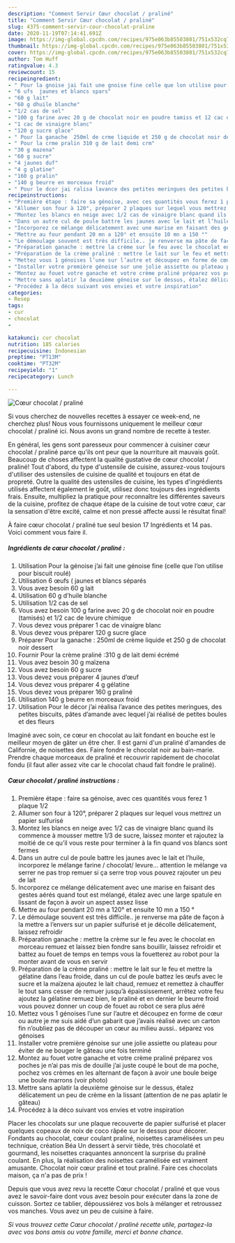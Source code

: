 ```yaml
---
description: "Comment Servir Cœur chocolat / praliné"
title: "Comment Servir Cœur chocolat / praliné"
slug: 4375-comment-servir-cour-chocolat-praline
date: 2020-11-19T07:14:41.691Z
image: https://img-global.cpcdn.com/recipes/975e063b85503801/751x532cq70/coeur-chocolat-praline-photo-principale-de-la-recette.jpg
thumbnail: https://img-global.cpcdn.com/recipes/975e063b85503801/751x532cq70/coeur-chocolat-praline-photo-principale-de-la-recette.jpg
cover: https://img-global.cpcdn.com/recipes/975e063b85503801/751x532cq70/coeur-chocolat-praline-photo-principale-de-la-recette.jpg
author: Tom Huff
ratingvalue: 4.3
reviewcount: 15
recipeingredient:
- " Pour la gnoise jai fait une gnoise fine celle que lon utilise pour biscuit roul"
- "6 ufs  jaunes et blancs spars"
- "60 g lait"
- "60 g dhuile blanche"
- "1/2 cas de sel"
- "100 g farine avec 20 g de chocolat noir en poudre tamiss et 12 cac de levure chimique"
- "1 cac de vinaigre blanc"
- "120 g sucre glace"
- " Pour la ganache  250ml de crme liquide et 250 g de chocolat noir dessert"
- " Pour la crme pralin 310 g de lait demi crm"
- "30 g mazena"
- "60 g sucre"
- "4 jaunes duf"
- "4 g glatine"
- "160 g pralin"
- "140 g beurre en morceaux froid"
- " Pour le dcor jai ralisa lavance des petites meringues des petites biscuits ptes damande avec lequel jai ralis de petites boules et des fleurs"
recipeinstructions:
- "Première étape : faire sa génoise, avec ces quantités vous ferez 1 plaque 1/2"
- "Allumer son four à 120°, préparer 2 plaques sur lequel vous mettrez un papier sulfurisé"
- "Montez les blancs en neige avec 1/2 cas de vinaigre blanc quand ils commence à mousser mettre 1/3 de sucre, laissez monter et rajoutez la moitié de ce qu’il vous reste pour terminer à la fin quand vos blancs sont fermes"
- "Dans un autre cul de poule battre les jaunes avec le lait et l’huile, incorporez le mélange farine / chocolat/ levure... attention le mélange va serrer ne pas trop remuer si ça serre trop vous pouvez rajouter un peu de lait"
- "Incorporez ce mélange délicatement avec une marise en faisant des gestes aérés quand tout est mélangé, étalez avec une large spatule en lissant de façon à avoir un aspect assez lisse"
- "Mettre au four pendant 20 mn a 120° et ensuite 10 mn a 150 °"
- "Le démoulage souvent est très difficile.. je renverse ma pâte de façon à la mettre a l’envers sur un papier sulfurisé et je décolle délicatement, laissez refroidir"
- "Préparation ganache : mettre la crème sur le feu avec le chocolat en morceau remuez et laissez bien fondre sans bouillir, laissez refroidir et battez au fouet de temps en temps vous la fouetterez au robot pour la monter avant de vous en servir"
- "Préparation de la crème praliné : mettre le lait sur le feu et mettre la gélatine dans l’eau froide, dans un cul de poule battez les œufs avec le sucre et la maïzena ajoutez le lait chaud, remuez et remettez à chauffer le tout sans cesser de remuer jusqu’à épaississement, arrêtez votre feu ajoutez la gélatine remuez bien, le praliné et en dernier le beurre froid vous pouvez donner un coup de fouet au robot ce sera plus aéré"
- "Mettez vous 1 génoises l’une sur l’autre et découpez en forme de cœur ou autre je me suis aidé d’un gabarit que j’avais réalisé avec un carton fin n’oubliez pas de découper un cœur au milieu aussi.. séparez vos génoises"
- "Installer votre première génoise sur une jolie assiette ou plateau pour éviter de ne bouger le gâteau une fois terminé"
- "Montez au fouet votre ganache et votre crème praliné préparez vos poches je n’ai pas mis de douille j’ai juste coupé le bout de ma poche, pochez vos crèmes en les alternant de façon à avoir une boule beige une boule marrons (voir photo)"
- "Mettre sans aplatir la deuxième génoise sur le dessus, étalez délicatement un peu de crème en la lissant (attention de ne pas aplatir le gâteau)"
- "Procédez à la déco suivant vos envies et votre inspiration"
categories:
- Resep
tags:
- cur
- chocolat
- 

katakunci: cur chocolat  
nutrition: 185 calories
recipecuisine: Indonesian
preptime: "PT13M"
cooktime: "PT32M"
recipeyield: "1"
recipecategory: Lunch

---
```



![Cœur chocolat / praliné](https://img-global.cpcdn.com/recipes/975e063b85503801/751x532cq70/coeur-chocolat-praline-photo-principale-de-la-recette.jpg)

Si vous cherchez de nouvelles recettes à essayer ce week-end, ne cherchez plus! Nous vous fournissons uniquement le meilleur cœur chocolat / praliné ici. Nous avons un grand nombre de recette à tester.

En général, les gens sont paresseux pour commencer à cuisiner cœur chocolat / praliné parce qu'ils ont peur que la nourriture ait mauvais goût. Beaucoup de choses affectent la qualité gustative de cœur chocolat / praliné! Tout d'abord, du type d'ustensile de cuisine, assurez-vous toujours d'utiliser des ustensiles de cuisine de qualité et toujours en état de propreté. Outre la qualité des ustensiles de cuisine, les types d'ingrédients utilisés affectent également le goût, utilisez donc toujours des ingrédients frais. Ensuite, multipliez la pratique pour reconnaître les différentes saveurs de la cuisine, profitez de chaque étape de la cuisine de tout votre cœur, car la sensation d'être excité, calme et non pressé affecte aussi le résultat final!

<!--inarticleads1-->

À faire cœur chocolat / praliné tue seul besion 17 Ingrédients et 14 pas. Voici comment vous faire il.

##### Ingrédients de cœur chocolat / praliné :

1. Utilisation  Pour la génoise j’ai fait une génoise fine (celle que l’on utilise pour biscuit roulé)
1. Utilisation 6 œufs ( jaunes et blancs séparés
1. Vous avez besoin 60 g lait
1. Utilisation 60 g d’huile blanche
1. Utilisation 1/2 cas de sel
1. Vous avez besoin 100 g farine avec 20 g de chocolat noir en poudre (tamisés) et 1/2 cac de levure chimique
1. Vous devez vous préparer 1 cac de vinaigre blanc
1. Vous devez vous préparer 120 g sucre glace
1. Préparer  Pour la ganache : 250ml de crème liquide et 250 g de chocolat noir dessert
1. Fournir  Pour la crème praliné :310 g de lait demi écrémé
1. Vous avez besoin 30 g maïzena
1. Vous avez besoin 60 g sucre
1. Vous devez vous préparer 4 jaunes d’œuf
1. Vous devez vous préparer 4 g gélatine
1. Vous devez vous préparer 160 g praliné
1. Utilisation 140 g beurre en morceaux froid
1. Utilisation  Pour le décor j’ai réalisa l’avance des petites meringues, des petites biscuits, pâtes d’amande avec lequel j’ai réalisé de petites boules et des fleurs


Imaginé avec soin, ce cœur en chocolat au lait fondant en bouche est le meilleur moyen de gâter un être cher. Il est garni d&#39;un praliné d&#39;amandes de Californie, de noisettes des. Faire fondre le chocolat noir au bain-marie. Prendre chaque morceaux de praliné et recouvrir rapidement de chocolat fondu (il faut aller assez vite car le chocolat chaud fait fondre le praliné). 

<!--inarticleads2-->

##### Cœur chocolat / praliné instructions :

1. Première étape : faire sa génoise, avec ces quantités vous ferez 1 plaque 1/2
1. Allumer son four à 120°, préparer 2 plaques sur lequel vous mettrez un papier sulfurisé
1. Montez les blancs en neige avec 1/2 cas de vinaigre blanc quand ils commence à mousser mettre 1/3 de sucre, laissez monter et rajoutez la moitié de ce qu’il vous reste pour terminer à la fin quand vos blancs sont fermes
1. Dans un autre cul de poule battre les jaunes avec le lait et l’huile, incorporez le mélange farine / chocolat/ levure... attention le mélange va serrer ne pas trop remuer si ça serre trop vous pouvez rajouter un peu de lait
1. Incorporez ce mélange délicatement avec une marise en faisant des gestes aérés quand tout est mélangé, étalez avec une large spatule en lissant de façon à avoir un aspect assez lisse
1. Mettre au four pendant 20 mn a 120° et ensuite 10 mn a 150 °
1. Le démoulage souvent est très difficile.. je renverse ma pâte de façon à la mettre a l’envers sur un papier sulfurisé et je décolle délicatement, laissez refroidir
1. Préparation ganache : mettre la crème sur le feu avec le chocolat en morceau remuez et laissez bien fondre sans bouillir, laissez refroidir et battez au fouet de temps en temps vous la fouetterez au robot pour la monter avant de vous en servir
1. Préparation de la crème praliné : mettre le lait sur le feu et mettre la gélatine dans l’eau froide, dans un cul de poule battez les œufs avec le sucre et la maïzena ajoutez le lait chaud, remuez et remettez à chauffer le tout sans cesser de remuer jusqu’à épaississement, arrêtez votre feu ajoutez la gélatine remuez bien, le praliné et en dernier le beurre froid vous pouvez donner un coup de fouet au robot ce sera plus aéré
1. Mettez vous 1 génoises l’une sur l’autre et découpez en forme de cœur ou autre je me suis aidé d’un gabarit que j’avais réalisé avec un carton fin n’oubliez pas de découper un cœur au milieu aussi.. séparez vos génoises
1. Installer votre première génoise sur une jolie assiette ou plateau pour éviter de ne bouger le gâteau une fois terminé
1. Montez au fouet votre ganache et votre crème praliné préparez vos poches je n’ai pas mis de douille j’ai juste coupé le bout de ma poche, pochez vos crèmes en les alternant de façon à avoir une boule beige une boule marrons (voir photo)
1. Mettre sans aplatir la deuxième génoise sur le dessus, étalez délicatement un peu de crème en la lissant (attention de ne pas aplatir le gâteau)
1. Procédez à la déco suivant vos envies et votre inspiration


Placer les chocolats sur une plaque recouverte de papier sulfurisé et placer quelques copeaux de noix de coco râpée sur le dessus pour décorer. Fondants au chocolat, cœur coulant praliné, noisettes caramélisées un peu technique, création Béa Un dessert à servir tiède, très chocolaté et gourmand, les noisettes craquantes annoncent la surprise du praliné coulant. En plus, la réalisation des noisettes caramélisée est vraiment amusante. Chocolat noir cœur praliné et tout praliné. Faire ces chocolats maison, ça n&#39;a pas de prix ! 

<!--inarticleads1-->

<p>
Depuis que vous avez revu la recette Cœur chocolat / praliné et que vous avez le savoir-faire dont vous avez besoin pour exécuter dans la zone de cuisson. Sortez ce tablier, dépoussiérez vos bols à mélanger et retroussez vos manches. Vous avez un peu de cuisine à faire.
</p>

<p>
<i>Si vous trouvez cette Cœur chocolat / praliné recette utile, partagez-la avec vos bons amis ou votre famille, merci et bonne chance.</i>
</p>
